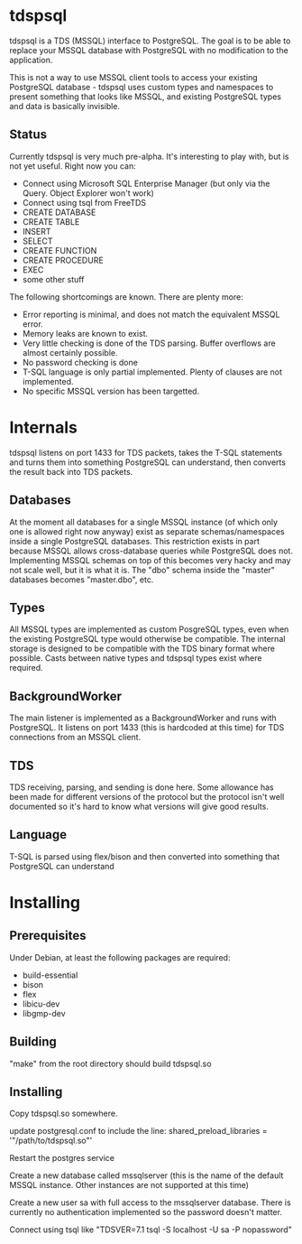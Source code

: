 # tdspsql

tdspsql is a TDS (MSSQL) interface to PostgreSQL. The goal is to be able to replace your MSSQL database with PostgreSQL with no modification to the application.

This is not a way to use MSSQL client tools to access your existing PostgreSQL database - tdspsql uses custom types and namespaces to present something that looks like MSSQL, and existing PostgreSQL types and data is basically invisible.

## Status

Currently tdspsql is very much pre-alpha. It's interesting to play with, but is not yet useful. Right now you can:
- Connect using Microsoft SQL Enterprise Manager (but only via the Query. Object Explorer won't work)
- Connect using tsql from FreeTDS
- CREATE DATABASE
- CREATE TABLE
- INSERT
- SELECT
- CREATE FUNCTION
- CREATE PROCEDURE
- EXEC
- some other stuff

The following shortcomings are known. There are plenty more:
- Error reporting is minimal, and does not match the equivalent MSSQL error.
- Memory leaks are known to exist.
- Very little checking is done of the TDS parsing. Buffer overflows are almost certainly possible.
- No password checking is done
- T-SQL language is only partial implemented. Plenty of clauses are not implemented.
- No specific MSSQL version has been targetted.

# Internals

tdspsql listens on port 1433 for TDS packets, takes the T-SQL statements and turns them into something PostgreSQL can understand, then converts the result back into TDS packets.

## Databases

At the moment all databases for a single MSSQL instance (of which only one is allowed right now anyway) exist as separate schemas/namespaces inside a single PostgreSQL databases. This restriction exists in part because MSSQL allows cross-database queries while PostgreSQL does not. Implementing MSSQL schemas on top of this becomes very hacky and may not scale well, but it is what it is. The "dbo" schema inside the "master" databases becomes "master.dbo", etc.

## Types

All MSSQL types are implemented as custom PosgreSQL types, even when the existing PostgreSQL type would otherwise be compatible. The internal storage is designed to be compatible with the TDS binary format where possible. Casts between native types and tdspsql types exist where required.

## BackgroundWorker

The main listener is implemented as a BackgroundWorker and runs with PostgreSQL. It listens on port 1433 (this is hardcoded at this time) for TDS connections from an MSSQL client.

## TDS

TDS receiving, parsing, and sending is done here. Some allowance has been made for different versions of the protocol but the protocol isn't well documented so it's hard to know what versions will give good results.

## Language

T-SQL is parsed using flex/bison and then converted into something that PostgreSQL can understand

# Installing

## Prerequisites

Under Debian, at least the following packages are required:
- build-essential
- bison
- flex
- libicu-dev
- libgmp-dev

## Building

"make" from the root directory should build tdspsql.so

## Installing

Copy tdspsql.so somewhere.

update postgresql.conf to include the line:
shared_preload_libraries = '"/path/to/tdspsql.so"'

Restart the postgres service

Create a new database called mssqlserver (this is the name of the default MSSQL instance. Other instances are not supported at this time)

Create a new user sa with full access to the mssqlserver database. There is currently no authentication implemented so the password doesn't matter.

Connect using tsql like "TDSVER=7.1 tsql -S localhost -U sa -P nopassword"


